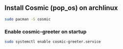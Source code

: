 ## Install Cosmic (pop_os) on archlinux
```bash
sudo pacman -S cosmic
```

### Enable cosmic-greeter on startup 
```bash
sudo systemctl enable cosmic-greeter.service
```
